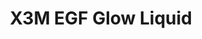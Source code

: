 ---
title: X3M EGF Glow Liquid
description: >-
  En toner som reducerar hyperpigmenteringar och ger lyster till en glåmig hud.
  Förutom en hög andel fuktgivande lågmolekylär hyaluronsyra innehåller den även
  ingredienser som jämnar ut hudtonen och hämmar uppkomsten av nya
  pigmenteringar. Peptider stimulerar kollagenproduktionen för en fastare hud.
  Klappas försiktigt in på torr hud efter renöring.
image: /images/produkter/image13.jpg
shop_link: 'https://www.beauty-bar.se/partner/pipers-hudvard/?add-to-cart=1605'
info_link: 'https://www.beauty-bar.se/produkt/x3megf-glow-liquid-100ml/'
pris: '295:-'
category: Toner
---